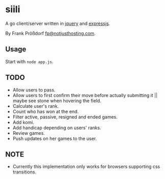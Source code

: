 # siili

A go client/server written in [jquery](http://jquery.com) and [expressjs](http://expressjs.com/).

By Frank Prößdorf <fp@notjusthosting.com>.


## Usage

Start with `node app.js`.


## TODO

* Allow users to pass.
* Allow users to first confirm their move before actually submitting it || maybe see stone when hovering the field.
* Calculate user's rank.
* Count who has won at the end.
* Filter active, passive, resigned and ended games.
* Add komi.
* Add handicap depending on users' ranks.
* Review games.
* Push updates on her games to the user.

## NOTE

* Currently this implementation only works for browsers supporting css transitions.